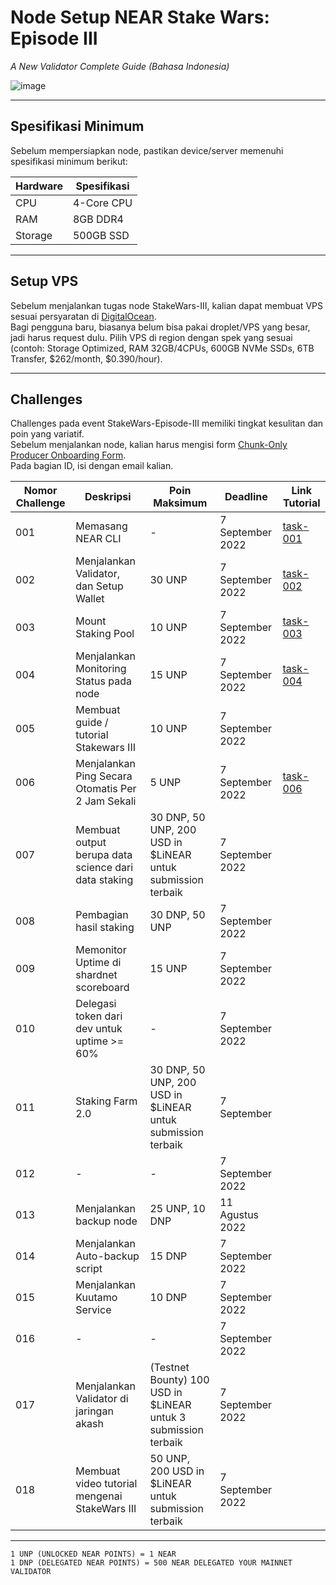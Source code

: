 # Node Setup NEAR Stake Wars: Episode III  
_A New Validator Complete Guide (Bahasa Indonesia)_

![image](https://user-images.githubusercontent.com/100946299/180820007-7114510b-0c25-40cf-bc52-9d1534901156.png)

---

## Spesifikasi Minimum

Sebelum mempersiapkan node, pastikan device/server memenuhi spesifikasi minimum berikut:

| Hardware | Spesifikasi   |
|----------|--------------|
| CPU      | 4-Core CPU   |
| RAM      | 8GB DDR4     |
| Storage  | 500GB SSD    |

---

## Setup VPS

Sebelum menjalankan tugas node StakeWars-III, kalian dapat membuat VPS sesuai persyaratan di [DigitalOcean](https://www.digitalocean.com/?refcode=3e669f831302&utm_campaign=Referral_Invite&utm_medium=Referral_Program&utm_source=badge).  
Bagi pengguna baru, biasanya belum bisa pakai droplet/VPS yang besar, jadi harus request dulu. Pilih VPS di region dengan spek yang sesuai (contoh: Storage Optimized, RAM 32GB/4CPUs, 600GB NVMe SSDs, 6TB Transfer, $262/month, $0.390/hour).

---

## Challenges

Challenges pada event StakeWars-Episode-III memiliki tingkat kesulitan dan poin yang variatif.  
Sebelum menjalankan node, kalian harus mengisi form [Chunk-Only Producer Onboarding Form](https://nearprotocol1001.typeform.com/to/Z39N7cU9).  
Pada bagian ID, isi dengan email kalian.

| Nomor Challenge | Deskripsi | Poin Maksimum | Deadline | Link Tutorial |
|-----------------|-----------|---------------|----------|---------------|
| 001 | Memasang NEAR CLI | - | 7 September 2022 | [task-001](https://github.com/cbjohnson90/Testnet-Guides/blob/main/NEAR-StakeWars-III/Tasks/task-001.md) |
| 002 | Menjalankan Validator, dan Setup Wallet | 30 UNP | 7 September 2022 | [task-002](https://github.com/cbjohnson90/Testnet-Guides/blob/main/NEAR-StakeWars-III/Tasks/task-002.md) |
| 003 | Mount Staking Pool | 10 UNP | 7 September 2022 | [task-003](https://github.com/cbjohnson90/Testnet-Guides/blob/main/NEAR-StakeWars-III/Tasks/task-003.md) |
| 004 | Menjalankan Monitoring Status pada node | 15 UNP | 7 September 2022 | [task-004](https://github.com/cbjohnson90/Testnet-Guides/blob/main/NEAR-StakeWars-III/Tasks/task-004.md) |
| 005 | Membuat guide / tutorial Stakewars III | 10 UNP | 7 September 2022 |  |
| 006 | Menjalankan Ping Secara Otomatis Per 2 Jam Sekali | 5 UNP | 7 September 2022 | [task-006](https://github.com/cbjohnson90/Testnet-Guides/blob/main/NEAR-StakeWars-III/Tasks/task-006.md) |
| 007 | Membuat output berupa data science dari data staking | 30 DNP, 50 UNP, 200 USD in $LiNEAR untuk submission terbaik | 7 September 2022 |  |
| 008 | Pembagian hasil staking | 30 DNP, 50 UNP | 7 September 2022 |  |
| 009 | Memonitor Uptime di shardnet scoreboard | 15 UNP | 7 September 2022 |  |
| 010 | Delegasi token dari dev untuk uptime >= 60% | - | 7 September 2022 |  |
| 011 | Staking Farm 2.0 | 30 DNP, 50 UNP, 200 USD in $LiNEAR untuk submission terbaik | 7 September |  |
| 012 | - | - | 7 September 2022 |  |
| 013 | Menjalankan backup node | 25 UNP, 10 DNP | 11 Agustus 2022 |  |
| 014 | Menjalankan Auto-backup script | 15 DNP | 7 September 2022 |  |
| 015 | Menjalankan Kuutamo Service | 10 DNP | 7 September 2022 |  |
| 016 | - | - | 7 September 2022 |  |
| 017 | Menjalankan Validator di jaringan akash | (Testnet Bounty) 100 USD in $LiNEAR untuk 3 submission terbaik | 7 September 2022 |  |
| 018 | Membuat video tutorial mengenai StakeWars III | 50 UNP, 200 USD in $LiNEAR untuk submission terbaik | 7 September 2022 |  |

---

```text
1 UNP (UNLOCKED NEAR POINTS) = 1 NEAR
1 DNP (DELEGATED NEAR POINTS) = 500 NEAR DELEGATED YOUR MAINNET VALIDATOR
